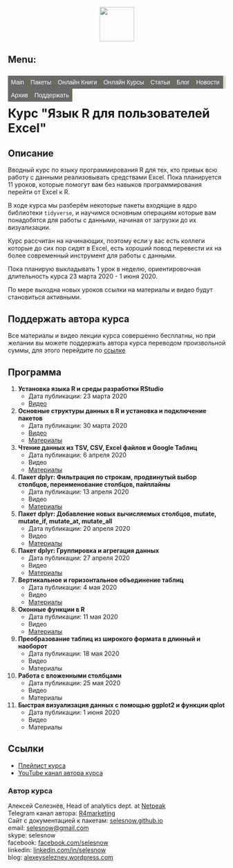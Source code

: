 <p align="center">
<a href="https://selesnow.github.io/"><img src="https://alexeyseleznev.files.wordpress.com/2017/03/as.png" height="80"></a>
</p>

<script async src="//pagead2.googlesyndication.com/pagead/js/adsbygoogle.js"></script>
<script>
  (adsbygoogle = window.adsbygoogle || []).push({
    google_ad_client: "ca-pub-7009762262305396",
    enable_page_level_ads: true
  });
</script>
  
<!-- Global site tag (gtag.js) - Google Analytics -->
<script async src="https://www.googletagmanager.com/gtag/js?id=UA-114798296-1"></script>
<script>
  window.dataLayer = window.dataLayer || [];
  function gtag(){dataLayer.push(arguments);}
  gtag('js', new Date());
  gtag('config', 'UA-114798296-1');
</script>

<style type="text/css">

ul.nm_ul {
  list-style: none; /*убираем маркеры списка*/
  margin: 0; /*убираем отступы*/
  padding-left: 0; /*убираем отступы*/
  margin-top:25px; /*делаем отступ сверху*/
  background:#DCDCDC; /*добавляем фон всему меню*/
  height: 30px; /*задаем высоту*/
}
a.nm_a {
  text-decoration: none; /*убираем подчеркивание текста ссылок*/
  background:#696969; /*добавляем фон к пункту меню*/
  color:#fff; /*меняем цвет ссылок*/
  padding:0px 7px; /*добавляем отступ*/
  font-family: arial; /*меняем шрифт*/
  line-height:30px; /*ровняем меню по вертикали*/
  display: block; 
  border-right: 1px solid #677B27; /*добавляем бордюр справа*/
  -moz-transition: all 0.3s 0.01s ease; /*делаем плавный переход*/
  -o-transition: all 0.3s 0.01s ease;
  -webkit-transition: all 0.3s 0.01s ease;
}
a.nm_a:hover {
  background:#FF8C00;/*добавляем эффект при наведении*/
}
li.nm_li {
  float:left; /*Размещаем список горизонтально для реализации меню*/
  position:relative; /*задаем позицию для позиционирования*/
}
     
    /*Стили для скрытого выпадающего меню*/
    li.nm_li > ul.nm_ul {
        position:absolute;
        top:5px;
        display:none;   
    }
     
    /*Делаем скрытую часть видимой*/
    li.nm_li:hover > ul.nm_ul {
        display:block; 
        width:280px;  /*Задаем ширину выпадающего меню*/      
    }
   li.nm_li:hover > ul.nm_ul > li.nm_li {
        float:none; /*Убираем горизонтальное позиционирование*/
    }
</style>

<h2>Menu:</h2>
<center>
<ul class="nm_ul">
    <li class="nm_li"><a href="/" class="nm_a">Main</a></li>
    <li class="nm_li"><a href="/" class="nm_a">Пакеты</a>
        <ul class="nm_ul">
            <li class="nm_li"><a href="/galigor" class="nm_a">galigor</a></li>
            <li class="nm_li"><a href="/ryandexdirect" class="nm_a">ryandexdirect</a></li>
            <li class="nm_li"><a href="/rym" class="nm_a">rym</a></li>
            <li class="nm_li"><a href="/rfacebookstat" class="nm_a">rfacebookstat</a></li>
            <li class="nm_li"><a href="/rvkstat" class="nm_a">rvkstat</a></li>
	    <li class="nm_li"><a href="/rmytarget" class="nm_a">rmytarget</a></li>
            <li class="nm_li"><a href="/timeperiodsR" class="nm_a">timeperiodsR</a></li>
	    <li class="nm_li"><a href="/rmixpanel" class="nm_a">rmixpanel</a></li>
	    <li class="nm_li"><a href="/rGitHub" class="nm_a">rGitHub</a></li>
	    <li class="nm_li"><a href="/getProxy" class="nm_a">getProxy</a></li>
        </ul>
    </li>
	<li class="nm_li"><a href="#" class="nm_a">Онлайн Книги</a>
	    <ul class="nm_ul">
            <li class="nm_li"><a href="https://r-for-marketing.netpeak.net/" class="nm_a">Язык R в Интернет Маркетинге</a></li>
            <li class="nm_li"><a href="https://netpeak.net/files/whitepapers/10-fishek-web-analitiki.pdf" class="nm_a">10 фишек Google Analytics</a></li>
        </ul>
	</li>
	<li class="nm_li"><a href="#" class="nm_a">Онлайн Курсы</a>
	    <ul class="nm_ul">
            <li class="nm_li"><a href="https://learn.needfordata.ru/r" class="nm_a">Язык R в Интернет Маркетинге</a></li>
	    <li class="nm_li"><a href="/r4excel_users" class="nm_a">Язык R для пользователей Excel</a></li>
        </ul>
    </li>
    <li class="nm_li"><a href="/library" class="nm_a">Статьи</a></li>
    <li class="nm_li"><a href="https://alexeyseleznev.wordpress.com/" class="nm_a">Блог</a></li>
    <li class="nm_li"><a href="/news" class="nm_a">Новости</a></li>
    <li class="nm_li"><a href="/publications" class="nm_a">Архив</a></li>
    <li class="nm_li"><a href="https://secure.wayforpay.com/button/b6dd4a7083fe0" class="nm_a">Поддержать</a></li>
</ul>
</center>

# Курс "Язык R для пользователей Excel"

## Описание
Вводный курс по языку программирования R для тех, кто привык всю работу с данными реализовывать средствами Excel. Пока планируется 11 уроков, которые помогут вам без навыков программирования перейти от Excel к R.

В ходе курса мы разберём некоторые пакеты входящие в ядро библиотеки `tidyverse`, и научимся основным операциям которые вам понадобятся для работы с данными, начиная от загрузки до их визуализации.

Курс рассчитан на начинающих, поэтому если у вас есть коллеги которые до сих пор сидят в Excel, есть хороший повод перевести их на более современный инструмент для работы с данными.

Пока планирую выкладывать 1 урок в неделю, ориентировочная длительность курса 23 марта 2020 - 1 июня 2020. 

По мере выходна новых уроков ссылки на материалы и видео будут становиться активными.

## Поддержать автора курса
Все материалы и видео лекции курса совершенно бесплатны, но при желании вы можете поддержать автора курса переводом произвольной суммы, для этого перейдите по [ссылке](https://secure.wayforpay.com/payment/r4excel_users)

## Программа
1. **Установка языка R и среды разработки RStudio**
    + Дата публикации: 23 марта 2020
    + [Видео](https://www.youtube.com/watch?v=wFUoaeGEMmY&list=PLD2LDq8edf4pgGg16wYMobvIYy_0MI0kF&index=2&t=0s)
2. **Основные структуры данных в R и установка и подключение пакетов**
    + Дата публикации: 30 марта 2020
    + [Видео](https://youtu.be/GwqoGHa8wjQ)
    + [Материалы](https://github.com/selesnow/r4excel_users/tree/master/lesson_2)
3. **Чтение данных из TSV, CSV, Excel файлов и Google Таблиц**
    + Дата публикации: 6 апреля 2020
    + Видео
    + [Материалы](https://github.com/selesnow/r4excel_users/tree/master/lesson_3)
4. **Пакет dplyr: Фильтрация по строкам, продвинутый выбор столбцов, переименование столбцов, пайплайны**
    + Дата публикации: 13 апреля 2020
    + Видео
    + [Материалы](https://github.com/selesnow/r4excel_users/tree/master/lesson_4)
5. **Пакет dplyr: Добавление новых вычисляемых столбцов, mutate, mutate_if, mutate_at, mutate_all**
    + Дата публикации: 20 апреля 2020
    + Видео
    + [Материалы](https://github.com/selesnow/r4excel_users/tree/master/lesson_5)
6. **Пакет dplyr: Группировка и агрегация данных**
    + Дата публикации: 27 апреля 2020
    + Видео
    + [Материалы](https://github.com/selesnow/r4excel_users/tree/master/lesson_6)
7. **Вертикальное и горизонтальное объединение таблиц**
    + Дата публикации: 4 мая 2020
    + Видео
    + [Материалы](https://github.com/selesnow/r4excel_users/tree/master/lesson_7)
8. **Оконные функции в R**
    + Дата публикации: 11 мая 2020
    + Видео
    + [Материалы](https://github.com/selesnow/r4excel_users/tree/master/lesson_8)
9. **Преобразование таблиц из широкого формата в длинный и наоборот**
    + Дата публикации: 18 мая 2020
    + Видео
    + Материалы
10. **Работа с вложенными столбцами**
    + Дата публикации: 25 мая 2020
    + Видео
    + Материалы
11. **Быстрая визуализация данных с помощью ggplot2 и функции qplot**
    + Дата публикации: 1 июня 2020
    + Видео
    + Материалы

## Ссылки
* [Плейлист курса](https://www.youtube.com/playlist?list=PLD2LDq8edf4pgGg16wYMobvIYy_0MI0kF)
* [YouTube канал автора курса](https://www.youtube.com/R4marketing/?sub_confirmation=1)

### Автор курса
Алексей Селезнёв, Head of analytics dept. at [Netpeak](https://netpeak.net)
<Br>Telegram канал автора: [R4marketing](https://t.me/R4marketing)
<Br>Сайт с документацией к пакетам: [selesnow.github.io](https://selesnow.github.io)
<Br>email: selesnow@gmail.com
<Br>skype: selesnow
<Br>facebook: [facebook.com/selesnow](https://facebook.com/selesnow)
<Br>linkedin: [linkedin.com/in/selesnow](https://linkedin.com/in/selesnow)
<Br>blog: [alexeyseleznev.wordpress.com](https://alexeyseleznev.wordpress.com/)
